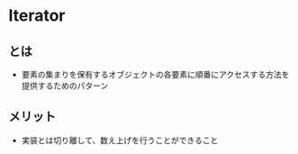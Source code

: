 # Iterator

## とは
- 要素の集まりを保有するオブジェクトの各要素に順番にアクセスする方法を提供するためのパターン

## メリット
- 実装とは切り離して、数え上げを行うことができること
